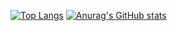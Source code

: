 [![Top Langs](github-readme-stats-j4wp33czc-shm11c3.vercel.app/api/top-langs/?username=shm11C3&theme=gruvbox&layout=compact&langs_count=8
)](github-readme-stats-j4wp33czc-shm11c3.vercel.app)
[![Anurag's GitHub stats](https://github-readme-stats-j4wp33czc-shm11c3.vercel.app/api?username=shm11C3&theme=gruvbox&layout=compact&count_private=true)](https://github-readme-stats-j4wp33czc-shm11c3.vercel.app)

<!--
**shm11C3/shm11C3** is a ✨ _special_ ✨ repository because its `README.md` (this file) appears on your GitHub profile.

Here are some ideas to get you started:

- 🔭 I’m currently working on ...
- 🌱 I’m currently learning ...
- 👯 I’m looking to collaborate on ...
- 🤔 I’m looking for help with ...
- 💬 Ask me about ...
- 📫 How to reach me: ...
- 😄 Pronouns: ...
- ⚡ Fun fact: ...
-->
